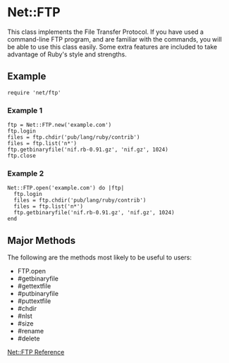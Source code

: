 # Net::FTP

This class implements the File Transfer Protocol.  If you have used a
command-line FTP program, and are familiar with the commands, you will be able
to use this class easily.  Some extra features are included to take advantage
of Ruby's style and strengths.

## Example

    require 'net/ftp'

### Example 1

    ftp = Net::FTP.new('example.com')
    ftp.login
    files = ftp.chdir('pub/lang/ruby/contrib')
    files = ftp.list('n*')
    ftp.getbinaryfile('nif.rb-0.91.gz', 'nif.gz', 1024)
    ftp.close

### Example 2

    Net::FTP.open('example.com') do |ftp|
      ftp.login
      files = ftp.chdir('pub/lang/ruby/contrib')
      files = ftp.list('n*')
      ftp.getbinaryfile('nif.rb-0.91.gz', 'nif.gz', 1024)
    end

## Major Methods

The following are the methods most likely to be useful to users:
*   FTP.open
*   #getbinaryfile
*   #gettextfile
*   #putbinaryfile
*   #puttextfile
*   #chdir
*   #nlst
*   #size
*   #rename
*   #delete


[Net::FTP Reference](https://ruby-doc.org/stdlib-2.6/libdoc/net/ftp/rdoc/Net/FTP.html)
